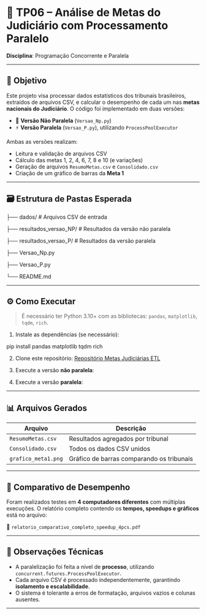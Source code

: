 # 🧾 TP06 – Análise de Metas do Judiciário com Processamento Paralelo

**Disciplina**: Programação Concorrente e Paralela

---

## 📌 Objetivo

Este projeto visa processar dados estatísticos dos tribunais brasileiros, extraídos de arquivos CSV, e calcular o desempenho de cada um nas **metas nacionais do Judiciário**. O código foi implementado em duas versões:

- 🧱 **Versão Não Paralela** (`Versao_Np.py`)
- ⚡ **Versão Paralela** (`Versao_P.py`), utilizando `ProcessPoolExecutor`

Ambas as versões realizam:
- Leitura e validação de arquivos CSV
- Cálculo das metas 1, 2, 4, 6, 7, 8 e 10 (e variações)
- Geração de arquivos `ResumoMetas.csv` e `Consolidado.csv`
- Criação de um gráfico de barras da **Meta 1**

---

## 🗃️ Estrutura de Pastas Esperada

├── dados/ # Arquivos CSV de entrada

├── resultados_versao_NP/ # Resultados da versão não paralela

├── resultados_versao_P/ # Resultados da versão paralela

├── Versao_Np.py

├── Versao_P.py

└── README.md

---

## ⚙️ Como Executar

> É necessário ter Python 3.10+ com as bibliotecas: `pandas`, `matplotlib`, `tqdm`, `rich`.

1. Instale as dependências (se necessário):

pip install pandas matplotlib tqdm rich


2. Clone este repositório: [Repositório Metas Judiciárias ETL](https://github.com/Laraewellen/metas-judiciarias-etl.git)

3. Execute a versão **não paralela**:
   
5. Execute a versão **paralela**:


---

## 📊 Arquivos Gerados

| Arquivo                             | Descrição                                         |
|-------------------------------------|--------------------------------------------------|
| `ResumoMetas.csv`                   | Resultados agregados por tribunal                |
| `Consolidado.csv`                   | Todos os dados CSV unidos                        |
| `grafico_meta1.png`                 | Gráfico de barras comparando os tribunais        |

---

## 🚀 Comparativo de Desempenho

Foram realizados testes em **4 computadores diferentes** com múltiplas execuções. O relatório completo contendo os **tempos, speedups e gráficos** está no arquivo:

📄 `relatorio_comparativo_completo_speedup_4pcs.pdf`

---

## 🧠 Observações Técnicas

- A paralelização foi feita a nível de **processo**, utilizando `concurrent.futures.ProcessPoolExecutor`.
- Cada arquivo CSV é processado independentemente, garantindo **isolamento e escalabilidade**.
- O sistema é tolerante a erros de formatação, arquivos vazios e colunas ausentes.

---





